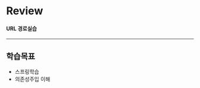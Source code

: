 # Review


#### URL 경로실습

-----------------------------------------------------

## 학습목표
- 스프링학습
- 의존성주입 이해
